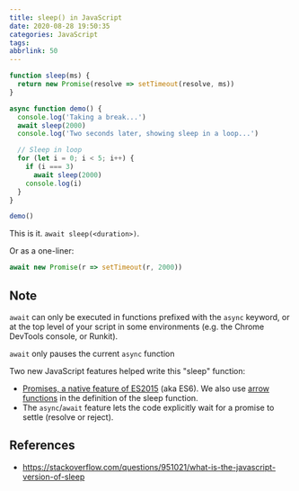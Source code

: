 ```yaml
---
title: sleep() in JavaScript
date: 2020-08-28 19:50:35
categories: JavaScript
tags:
abbrlink: 50
---
```

```javascript
function sleep(ms) {
  return new Promise(resolve => setTimeout(resolve, ms))
}

async function demo() {
  console.log('Taking a break...')
  await sleep(2000)
  console.log('Two seconds later, showing sleep in a loop...')

  // Sleep in loop
  for (let i = 0; i < 5; i++) {
    if (i === 3)
      await sleep(2000)
    console.log(i)
  }
}

demo()
```

This is it. `await sleep(<duration>)`.

Or as a one-liner:

```javascript
await new Promise(r => setTimeout(r, 2000))
```

<!-- more -->

## Note

`await` can only be executed in functions prefixed with the `async` keyword, or at the top level of your script in some environments (e.g. the Chrome DevTools console, or Runkit).

`await` only pauses the current `async` function

Two new JavaScript features helped write this "sleep" function:

- [Promises, a native feature of ES2015](https://ponyfoo.com/articles/es6-promises-in-depth) (aka ES6). We also use [arrow functions](https://developer.mozilla.org/en-US/docs/Web/JavaScript/Reference/Functions/Arrow_functions) in the definition of the sleep function.
- The `async`/`await` feature lets the code explicitly wait for a promise to settle (resolve or reject).

## References

- https://stackoverflow.com/questions/951021/what-is-the-javascript-version-of-sleep
